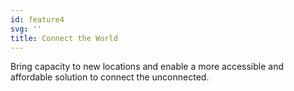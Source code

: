 ```yaml
---
id: feature4
svg: ''
title: Connect the World
---
```


Bring capacity to new locations and enable a more accessible and affordable solution to connect the unconnected.
